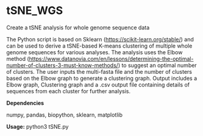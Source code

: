 # tSNE_WGS
Create a tSNE analysis for whole genome sequence data

The Python script is based on Sklearn (https://scikit-learn.org/stable/) and can be used to derive a tSNE-based K-means clustering of multiple whole genome sequences for various analyses. The analysis uses the Elbow method (https://www.datanovia.com/en/lessons/determining-the-optimal-number-of-clusters-3-must-know-methods/) to suggest an optimal number of clusters. The user inputs the multi-fasta file and the number of clusters based on the Elbow graph to generate a clustering graph. Output includes a Elbow graph, Clustering graph and a .csv output file containing details of sequences from each cluster for further analysis.

**Dependencies**

numpy, pandas, biopython, sklearn, matplotlib

**Usage:**
python3 tSNE.py
